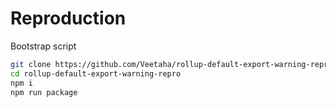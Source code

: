 # Reproduction

Bootstrap script

```bash
git clone https://github.com/Veetaha/rollup-default-export-warning-repro.git
cd rollup-default-export-warning-repro
npm i
npm run package
```
